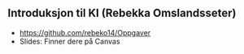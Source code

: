 ## Introduksjon til KI (Rebekka Omslandsseter)
* https://github.com/rebeko14/Oppgaver
* Slides: Finner dere på Canvas